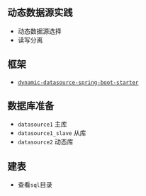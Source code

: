## 动态数据源实践

- 动态数据源选择
- 读写分离

## 框架

- [`dynamic-datasource-spring-boot-starter`](https://dynamic-datasource.com/)

## 数据库准备

- `datasource1` 主库
- `datasource1_slave` 从库
- `datasource2` 动态库

## 建表

- 查看`sql`目录